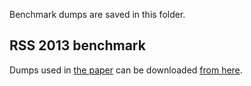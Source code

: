 Benchmark dumps are saved in this folder.

## RSS 2013 benchmark

Dumps used in [the paper](http://www.normalesup.org/~pham/docs/kinodynamic.pdf)
can be downloaded [from here](http://scaron.info/files/rss-2013/traces.tar.lz).
